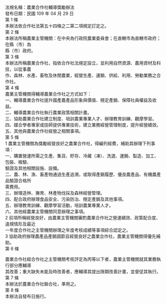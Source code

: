 法規名稱：農業合作社輔導獎勵辦法  
發布日期：民國 109 年 04 月 29 日  
第 1 條  
本辦法依合作社法第五十四條之二第二項規定訂定之。  
第 2 條  
本辦法所稱農業主管機關：在中央為行政院農業委員會；在直轄市為直轄市政府；在縣（市）為  
縣（市）政府。  
第 3 條  
本辦法所稱農業合作社，指依合作社法規定設立，並利用自然資源、農用資材及科技，以從事農  
作、森林、水產、畜牧及休閒農業，經營生產、運銷、供給、利用、勞動業務之合作社。  
第 4 條  
農業主管機關得輔導農業合作社之方式如下：  
一、輔導農業合作社提升國產農產品形象與價值、穩定產銷、保障社員權益及收益。  
二、輔導農業合作社執行農業政策相關計畫。  
三、協助農業合作社建立制度、培訓農業專業人才、辦理教育訓練、觀摩學習。  
四、媒合學者專家或技師提供專業技術，建立業務經營管理制度，提升經營績效。  
五、其他與農業合作社經營之相關事項。  
第 5 條  
1 農業主管機關為獎勵經營良好之農業合作社，得編列經費，補助其辦理下列事項：  
一、購置營運所需之生產、集貨、貯存、冷藏（凍）、洗選、運銷、製造、加工、包裝、檢驗、  
驗證及其他相關設施、設備。  
二、農、林、漁、畜產物通過生產追溯，或取得產銷履歷、優良農產品、有機農產品驗證合格所  
需費用。  
三、辦理造林、撫育、林產物伐採及森林經營管理。  
四、配合政府辦理食品安全、污染防治、穩定產銷及其他事項。  
五、辦理教育訓練、觀摩學習活動，培訓農業專業人才。  
六、其他經農業主管機關同意辦理之事項。  
2 前項所稱經營良好，由農業主管機關審酌農業合作社之營運績效、政策配合度、違規情形及最近  
一年度合作社之主管機關辦理之年度考核成績等事項綜合認定之。  
3 協助政府辦理農產品產銷調節且經營良好之農業合作社，農業主管機關得優先補助。  
第 6 條  


農業合作社經合作社之主管機關考核評定為丙等以下者，農業主管機關就其業務執行部分應輔導  
其改善；重大缺失未能及時改善者，應輔導其提出限期改善計畫，並督促其執行。  
第 7 條  
本辦法於農業合作社聯合社，準用之。  
第 8 條  
本辦法自發布日施行。  



